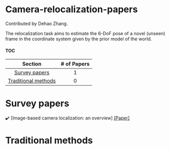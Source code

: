 # Camera-relocalization-papers

Contributed by Dehao Zhang.

The relocalization task aims to estimate the 6-DoF pose of a novel (unseen) frame in the coordinate system given by the prior model of the world. 



#### TOC

| Section | # of Papers |
|:---:|:---:|
|[Survey papers](#Surveys) | 1|
| [Traditional methods](#traditional) | 0 |



<h1 id="Surveys">Survey papers</h1>

:heavy_check_mark: [Image-based camera localization: an overview] [[Paper]](https://arxiv.org/abs/1703.00848)


<h1 id="traditional">Traditional methods</h1>
